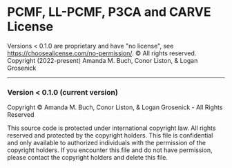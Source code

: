 # PCMF, LL-PCMF, P3CA and CARVE License

Versions < 0.1.0 are proprietary and have "no license", see https://choosealicense.com/no-permission/.
© All rights reserved. Copyright (2022-present) Amanda M. Buch, Conor Liston, & Logan Grosenick

---

### Version < 0.1.0 (current version)
Copyright © Amanda M. Buch, Conor Liston, & Logan Grosenick - All Rights Reserved

This source code is protected under international copyright law.  All rights reserved and protected by the copyright holders. This file is confidential and only available to authorized individuals with the permission of the copyright holders.  If you encounter this file and do not have permission, please contact the copyright holders and delete this file.
